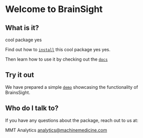 # Welcome to **BrainSight** #

## What is it? ##

cool package yes 

Find out how to [`install`](install/) this cool package yes yes.

Then learn how to use it by checking out the [`docs`](reference/brainsight/__init__/)

## Try it out ##

We have prepared a simple [`demo`](demo/) showcasing the functionality of BrainsSight.

## Who do I talk to? ##

If you have any questions about the package, reach out to us at:

MMT Analytics
analytics@machinemedicine.com